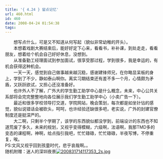 ```yaml
---
title: '{ 4.24 } 留点记忆'
url: 460.html
id: 460
date: 2008-04-24 01:54:38
tags:
---
```


　　想写点什么，可是又不知道从何写起（貌似非常幼稚的开头）。  
　　本想着戏剧大赛结束后，能好好定下心来，看看书，补补课，到处走走，看看朋友，想着给个机会自己好好休息，没想到。  
　　从准备勤工经理面试到参加面试，很享受那过程，学到很多，我是幸运的，有机会获得这种机会。  
　　一天一天，感觉到自己做事越来越沉稳，感谢建锋师兄，在你略显呆板的身上，学到了不少，静如泰山啊你。离实习期结束还有差不多一个月，心情颇为矛盾，又跃跃欲试，又担心还没准备好。  
　　也许外人不了解，广外大的学生勤工助学中心是什么概念，未来，中心公共关系部将会完完整整地向各位展示我们学生勤工助学中心（小卖广告一下）。  
　　最近和很多学校领导打交道，学院网站，晚会策划，每次都是如坐针怗的感觉，貌似说错话会被砍头，呵呵，也许经验还缺很多吧，老实说，广外的封建官僚制度还是挺深严的。  
　　大二啊，只剩半个学期了，该学的东西貌似都没学到，前端设计的东西也不知道荒废了多久，未来的规划，又视乎变得模糊，六级啊，法语啊，我那TMD多的变态的课程啊，神啊，给点指引我吧，忙忙碌碌，忙忙碌碌，半夜写博，不停重复，唉。  
PS:文风又视乎回到孩童时代，悲乎哀哉啊。。  
随机附赠：迷人的深圳夜景[![200831714117353_2s.jpg](http://cai13.info/blog_pic/2008/04/200831714117353_2s.jpg)](http://cai13.info/blog_pic/2008/04/200831714117353_2.jpg)